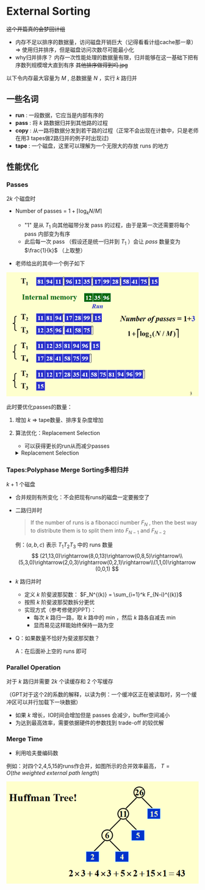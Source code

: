 # External Sorting<a id="external"></a>

~~这个开篇真的会梦回计组~~

- 内存不足以排序的数据量，访问磁盘开销巨大（记得看看计组cache那一章）$\Rightarrow$ 使用归并排序，但是磁盘访问次数尽可能最小化
- why归并排序？ 内存一次性能处理的数据量有限，归并能够在这一基础下把有序数列规模增大直到有序 ~~其他排序做得到吗.jpg~~

以下令内存最大容量为 $M$ , 总数据量 $N$ ，实行 $k$ 路归并

## 一些名词

- **run** : 一段数据，它应当是内部有序的
- **pass** : 将 $k$ 路数据归并到其他路的过程
- **copy** : 从一路将数据分发到若干路的过程（正常不会出现在计数中，只是老师在用3 tapes做2路归并的例子时出现过)
- **tape** : 一个磁盘，这里可以理解为一个无限大的存放 runs 的地方

## 性能优化

### Passes

$2k$ 个磁盘时

- Number of passes = $1+\lceil\log_k{N/M}\rceil$
  - "1" 是从 $T_1$ 向其他磁带分发 pass 的过程，由于是第一次还需要将每个 pass 内部变为有序
  - 此后每一次 pass （假设还是统一归并到 $T_1$ ）会让 $pass$ 数量变为 $\frac{1}{k}$  （上取整）

- 老师给出的其中一个例子如下

![image-20241229120325961](/img/ads/Extsort-2kexample.jpg)

此时要优化passes的数量：

1. 增加 $k$  $\Rightarrow$ tape数量、排序复杂度增加

2. 算法优化：Replacement Selection

   - 可以获得更长的run从而减少passes

   <details>
   	<summary> Replacement Selection </summary>
       <pre>
   When the input is much too large to fit into memory, we have to do **external sorting** instead of internal sorting.  One of the key steps in external sorting is to generate sets of sorted records (also called **runs**) with limited internal memory.  The simplest method is to read as many records as possible into the memory, and sort them internally, then write the resulting run back to some tape.  The size of each run is the same as the capacity of the internal memory.
   **Replacement Selection** sorting algorithm was described in 1965 by Donald Knuth.  Notice that as soon as the first record is written to an output tape, the memory it used becomes available for another record.  Assume that we are sorting in ascending order, if the next record is not smaller than the record we have just output, then it can be included in the run.
   For example, suppose that we have a set of input { 81, 94, 11, 96, 12, 99, 35 }, and our memory can sort 3 records only.  By the simplest method we will obtain three runs: { 11, 81, 94 }, { 12, 96, 99 } and { 35 }.  According to the replacement selection algorithm, we would read and sort the first 3 records { 81, 94, 11 } and output 11 as the smallest one.  Then one space is available so 96 is read in and will join the first run since it is larger than 11. Now we have { 81, 94, 96 }.  After 81 is out, 12 comes in but it must belong to the next run since it is smaller than 81.  Hence we have { 94, 96, 12 } where 12 will stay since it belongs to the next run.  When 94 is out and 99 is in, since 99 is larger than 94, it must belong to the **first run**.  Eventually we will obtain two runs: the first one contains { 11, 81, 94, 96, 99 } and the second one contains { 12, 35 }.
       </pre>
   </details>

### Tapes:Polyphase Merge Sorting多相归并

$k+1$ 个磁盘

- 合并规则有所变化：不会把现有runs的磁盘一定要搬空了

- 二路归并时

  > If the number of runs is a fibonacci number $F_N$ , then the best way to distribute them is to split them into $F_{N-1}$ and $F_{N-2}$

  例：$(a,b,c)$ 表示 $T_1T_2T_3$ 中的 runs 数量
  $$
  (21,13,0)\rightarrow(8,0,13)\rightarrow(0,8,5)\rightarrow\\
  (5,3,0)\rightarrow(2,0,3)\rightarrow(0,2,1)\rightarrow\\(1,1,0)\rightarrow
  (0,0,1)
  $$

- $k$ 路归并时

  - 定义 $k$ 阶斐波那契数： $F_N^{(k)} = \sum_{i=1}^k F_{N-i}^{(k)}$
  - 按照 $k$ 阶斐波那契数拆分更优
  - 实现方式（参考修佬的PPT）：
    - 每次 $k$ 路归一路，取 $k$ 路中的 min ，然后 $k$ 路各自减去 min
    - 显而易见这样能始终保持一路为空

- Q：如果数量不恰好为斐波那契数？

  A：在后面补上空的 runs 即可

### Parallel Operation

对于 $k$ 路归并需要 $2k$ 个读缓存和 2 个写缓存

（GPT对于这个2的系数的解释，以读为例：一个缓冲区正在被读取时，另一个缓冲区可以并行加载下一块数据）

- 如果 $k$ 增长，IO时间会增加但是 passes 会减少，buffer空间减小
- 为达到最高效率，需要依据硬件的参数找到 trade-off 的较优解

### Merge Time

- 利用哈夫曼编码数

例如：对四个2,4,5,15的runs作合并，如图所示的合并效率最高， $T=O(the\ weighted\ external\  path\ length)$

![image-20241229162209552](/img/ads/ads-ext-huffman.jpg)